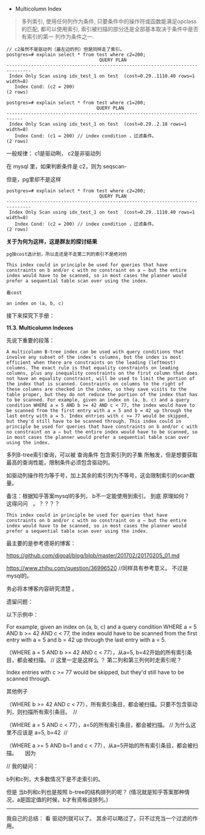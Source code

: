 - Multicolumn Index

>多列索引, 使用任何列作为条件, 只要条件中的操作符或函数能满足opclass的匹配,
都可以使用索引, 索引被扫描的部分还是全部基本取决于条件中是否有索引的第一
列作为条件之一.

```
// c2虽然不是驱动列（最左边的列）但是同样走了索引。
postgres=# explain select * from test where c2=200;
                                  QUERY PLAN                                   
-------------------------------------------------------------------------------
 Index Only Scan using idx_test_1 on test  (cost=0.29..1110.40 rows=1 width=8)
   Index Cond: (c2 = 200)
(2 rows)

postgres=# explain select * from test where c1=200;
                                 QUERY PLAN                                 
----------------------------------------------------------------------------
 Index Only Scan using idx_test_1 on test  (cost=0.29..2.18 rows=1 width=8)
   Index Cond: (c1 = 200) // index condition ，过滤条件。
(2 rows)
```

一般规律： c1是驱动咧， c2是非驱动列
 
 在 mysql 里，如果判断条件是 c2，则为 seqscan- 
 
 但是，pg里却不是这样

```
postgres=# explain select * from test where c2=200;
                                  QUERY PLAN                                   
-------------------------------------------------------------------------------
 Index Only Scan using idx_test_1 on test  (cost=0.29..1110.40 rows=1 width=8)
   Index Cond: (c2 = 200) // index condition ，过滤条件。
(2 rows)
```
**关于为何为这样，这是群友的探讨结果**
```
pg按cost选计划，所以走还是不走第二列的索引不是绝对的

This index could in principle be used for queries that have constraints on b and/or c with no constraint on a — but the entire index would have to be scanned, so in most cases the planner would prefer a sequential table scan over using the index.

看cost

an index on (a, b, c)
```
接下来探究下手册：

**11.3. Multicolumn Indexes**

先说下重要的段落：

```
A multicolumn B-tree index can be used with query conditions that involve any subset of the index's columns, but the index is most efficient when there are constraints on the leading (leftmost) columns. The exact rule is that equality constraints on leading columns, plus any inequality constraints on the first column that does not have an equality constraint, will be used to limit the portion of the index that is scanned. Constraints on columns to the right of these columns are checked in the index, so they save visits to the table proper, but they do not reduce the portion of the index that has to be scanned. For example, given an index on (a, b, c) and a query condition WHERE a = 5 AND b >= 42 AND c < 77, the index would have to be scanned from the first entry with a = 5 and b = 42 up through the last entry with a = 5. Index entries with c >= 77 would be skipped, but they'd still have to be scanned through. This index could in principle be used for queries that have constraints on b and/or c with no constraint on a — but the entire index would have to be scanned, so in most cases the planner would prefer a sequential table scan over using the index.
```
多列B-tree索引查询，可以被 查询条件 包含索引列的子集 所触发，但是想要获取最高的查询性能，限制条件必须包含驱动列。

如驱动列操作符为等于号，加上其余的索引列为不等号，这会限制索引的scan数量。

备注：根据知乎答案mysql的多列， b不一定能使用到索引。 到底 原理如何？　这得问问　。？？？？


```
This index could in principle be used for queries that have constraints on b and/or c with no constraint on a — but the entire index would have to be scanned, so in most cases the planner would prefer a sequential table scan over using the index.
```

最主要的是参考德哥的博客：

https://github.com/digoal/blog/blob/master/201702/20170205_01.md

https://www.zhihu.com/question/36996520 //同样具有参考意义。 不过是mysql的。


务必将本博客内容研究清楚 。

遗留问题：

以下示例中：

For example, given an index on (a, b, c) and a query condition WHERE a = 5 AND b >= 42 AND c < 77, the index would have to be scanned from the first entry with a = 5 and b = 42 up through the last entry with a = 5.

（WHERE a = 5 AND b >= 42 AND c < 77），从a=5, b=42开始的所有索引条目，都会被扫描。 // 这里一定是这样么 ？ 第二列和第三列何时走索引呢？

Index entries with c >= 77 would be skipped, but they'd still have to be scanned through.

其他例子

（WHERE b >= 42 AND c < 77），所有索引条目，都会被扫描。只要不包含驱动列，则扫描所有索引条目。　// 

（WHERE a = 5 AND c < 77），a=5的所有索引条目，都会被扫描。 // 为什么这里不应该是 a=5, b=42  // 

（WHERE a >= 5 AND b=1 and c < 77），从a=5开始的所有索引条目，都会被扫描。　　因为　

// 我的疑问：

b列和c列，大多数情况下是不走索引的。

但是 当b列和c列也是按照 b-tree的结构排列的呢？ (情况就是知乎答案那种情况，a是固定值的时候，b才有资格谈排列。)

----------------

我自己的总结： 看 驱动列就可以了。 其余可以略过了。只不过充当一个过滤的作用。






















